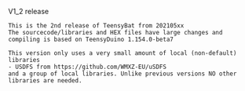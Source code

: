 V1_2 release

    This is the 2nd release of TeensyBat from 202105xx
    The sourcecode/libraries and HEX files have large changes and compiling is based on TeensyDuino 1.154.0-beta7
    
    This version only uses a very small amount of local (non-default) libraries
    - USDFS from https://github.com/WMXZ-EU/uSDFS
    and a group of local libraries. Unlike previous versions NO other libraries are needed.
    
    
    
    
    
